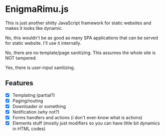 # EnigmaRimu.js

This is just another shitty JavaScript framework for static websites and makes it looks like dynamic.

No, this wouldn't be as good as many SPA applications that can be served for static website. I'll use it internally.

No, there are no template/page sanitizing. This assumes the whole site is NOT tampered.

Yes, there is user-input sanitizing.

## Features

- [x] Templating (partial?)
- [x] Paging/routing
- [x] Downloader or something
- [x] Notification (why not?)
- [x] Forms handlers and actions (i don't even know what is actions)
- [x] Elements stuff (mostly just modifiers so you can have little bit dynamics in HTML codes)